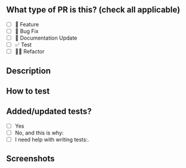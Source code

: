 ## What type of PR is this? (check all applicable)

- [ ] 🍕 Feature
- [ ] 🐛 Bug Fix
- [ ] 📝 Documentation Update
- [ ] ✅ Test
- [ ] 🧑‍💻 Refactor

## Description


## How to test


## Added/updated tests?

- [ ] Yes
- [ ] No, and this is why:
- [ ] I need help with writing tests:.

## Screenshots